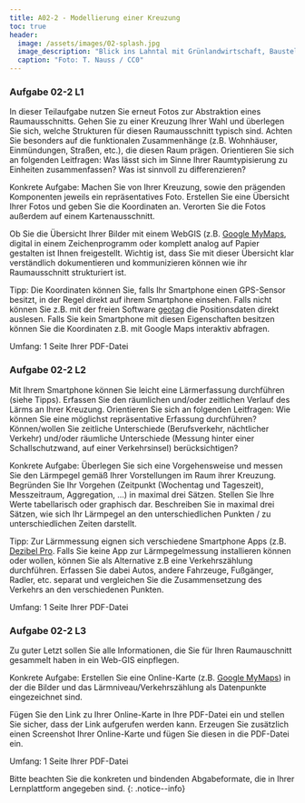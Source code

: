 ```yaml
---
title: A02-2 - Modellierung einer Kreuzung
toc: true
header:
  image: /assets/images/02-splash.jpg
  image_description: "Blick ins Lahntal mit Grünlandwirtschaft, Baustelle für Stromtrassen und Regenbogen."
  caption: "Foto: T. Nauss / CC0"
---
```



### Aufgabe 02-2 L1
In dieser Teilaufgabe nutzen Sie erneut Fotos zur Abstraktion eines Raumausschnitts. Gehen Sie zu einer Kreuzung Ihrer Wahl und überlegen Sie sich, welche Strukturen für diesen Raumausschnitt typisch sind. Achten Sie besonders auf die funktionalen Zusammenhänge (z.B. Wohnhäuser, Einmündungen, Straßen, etc.), die diesen Raum prägen. Orientieren Sie sich an folgenden Leitfragen: Was lässt sich im Sinne Ihrer Raumtypisierung zu Einheiten zusammenfassen? Was ist sinnvoll zu differenzieren?

Konkrete Aufgabe: Machen Sie von Ihrer Kreuzung, sowie den prägenden Komponenten jeweils ein repräsentatives Foto. Erstellen Sie eine Übersicht Ihrer Fotos und geben Sie die Koordinaten an. Verorten Sie die Fotos außerdem auf einem Kartenausschnitt.

Ob Sie die Übersicht Ihrer Bilder mit einem WebGIS (z.B. [Google MyMaps](https://www.google.de/intl/de/maps/about/mymaps), digital in einem Zeichenprogramm oder komplett analog auf Papier gestalten ist Ihnen freigestellt. Wichtig ist, dass Sie mit dieser Übersicht klar verständlich dokumentieren und kommunizieren können wie ihr Raumausschnitt strukturiert ist.

Tipp: Die Koordinaten können Sie, falls Ihr Smartphone einen GPS-Sensor besitzt, in der Regel direkt auf ihrem Smartphone einsehen. Falls nicht können Sie z.B. mit der freien Software [geotag](https://www.heise.de/download/product/geotag-54809) die Positionsdaten direkt auslesen. Falls Sie kein Smartphone mit diesen Eigenschaften besitzen können Sie die Koordinaten z.B. mit Google Maps interaktiv abfragen.

Umfang: 1 Seite Ihrer PDF-Datei

### Aufgabe 02-2 L2
Mit Ihrem Smartphone können Sie leicht eine Lärmerfassung durchführen (siehe Tipps). Erfassen Sie den räumlichen und/oder zeitlichen Verlauf des Lärms an Ihrer Kreuzung. Orientieren Sie sich an folgenden Leitfragen: Wie können Sie eine möglichst repräsentative Erfassung durchführen? Können/wollen Sie zeitliche Unterschiede (Berufsverkehr, nächtlicher Verkehr) und/oder räumliche Unterschiede (Messung hinter einer Schallschutzwand, auf einer Verkehrsinsel) berücksichtigen?

Konkrete Aufgabe: Überlegen Sie sich eine Vorgehensweise und messen Sie den Lärmpegel gemäß Ihrer Vorstellungen im Raum ihrer Kreuzung. Begründen Sie Ihr Vorgehen (Zeitpunkt (Wochentag und Tageszeit), Messzeitraum, Aggregation, ...) in maximal drei Sätzen. Stellen Sie Ihre Werte tabellarisch oder graphisch dar. Beschreiben Sie in maximal drei Sätzen, wie sich Ihr Lärmpegel an den unterschiedlichen Punkten / zu unterschiedlichen Zeiten darstellt.

Tipp: Zur Lärmmessung eignen sich verschiedene Smartphone Apps (z.B. [Dezibel Pro](https://play.google.com/store/apps/details?id=com.dbmeterpro.dbmeter&hl=de). Falls Sie keine App zur Lärmpegelmessung installieren können oder wollen, können Sie als Alternative z.B eine Verkehrszählung durchführen. Erfassen Sie dabei Autos, andere Fahrzeuge, Fußgänger, Radler, etc. separat und vergleichen Sie die Zusammensetzung des Verkehrs an den verschiedenen Punkten.

Umfang: 1 Seite Ihrer PDF-Datei

### Aufgabe 02-2 L3

Zu guter Letzt sollen Sie alle Informationen, die Sie für Ihren Raumauschnitt gesammelt haben in ein Web-GIS einpflegen.

Konkrete Aufgabe: Erstellen Sie eine Online-Karte (z.B. [Google MyMaps](https://www.google.de/intl/de/maps/about/mymaps)) in der die Bilder und das Lärmniveau/Verkehrszählung als Datenpunkte eingezeichnet sind.

Fügen Sie den Link zu Ihrer Online-Karte in Ihre PDF-Datei ein und stellen Sie sicher, dass der Link aufgerufen werden kann. Erzeugen Sie zusätzlich einen Screenshot Ihrer Online-Karte und fügen Sie diesen in die PDF-Datei ein.

Umfang: 1 Seite Ihrer PDF-Datei

Bitte beachten Sie die konkreten und bindenden Abgabeformate, die in Ihrer Lernplattform angegeben sind.
{: .notice--info}
